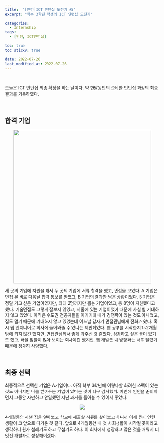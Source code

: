 ```yaml
---
title:  "[인턴]ICT 인턴십 도전기 #5"
excerpt: "학부 3학년 학생의 ICT 인턴십 도전기"

categories:
  - Internship
tags:
  - [인턴, ICT인턴십]

toc: true
toc_sticky: true
 
date: 2022-07-26
last_modified_at: 2022-07-26
---
```


<br>

오늘은 ICT 인턴십 최종 확정을 하는 날이다. 
약 한달동안의 준비한 인턴십 과정의 최종 결과를 기록하였다.

<br>

## 합격 기업

<p align="center">
  <img src="https://user-images.githubusercontent.com/84084372/180999979-8a7b6bdb-e1e9-4164-8970-2d7196ddfc20.png", width="450px" height="500px">
</p>


세 곳의 기업에 지원을 해서 두 곳의 기업에 서류 합격을 했고, 면접을 보았다. 
A 기업은 면접 본 바로 다음날 합격 통보를 받았고, B 기업의 결과만 남은 상황이었다. 
B 기업은 정말 가고 싶은 기업이었지만, 최대 2명까지만 뽑는 기업이었고, 총 8명이 지원했다고 했다. 
기술면접도 그렇게 잘보지 않았고, 서울에 있는 기업이었기 때문에 사실 별 기대하지 않고 있었다. 
아직은 수도권 전공자들을 이기기에 내가 경쟁력이 있는 것도 아니었고, 집도 멀기 때문에 기대하지 않고 있었는데 어느날 갑자기 면접관님에게 전화가 왔다. 
혹시 웹 엔지니어로 회사에 들어와줄 수 있냐는 제안이었다. 
웹 공부를 시작한지 1~2개월밖에 되지 않긴 했지만, 면접관님께서 좋게 봐주신 것 같았다. 
상경하고 싶은 꿈이 있기도 했고, 배울 점들이 많아 보이는 회사이긴 했지만, 웹 개발은 내 방향과는 너무 달랐기 때문에 정중히 사양했다. 

<br>

## 최종 선택
최종적으로 선택한 기업은 A기업이다. 
아직 학부 3학년에 이렇다할 화려한 스펙이 있는 것도 아니지만 나를 받아주는 기업이 있다는 것이 너무 감사했다. 
이번에 인턴을 준비하면서 그동안 자만하고 안일했던 지난 과거를 돌아볼 수 있어서 좋았다. 

<p align="center"><img src="https://user-images.githubusercontent.com/84084372/180997877-ab15a87a-0269-4131-a234-6645f4ea0058.png"></p>

4개월동안 지낼 집을 알아보고 학교에 제출할 서류를 찾아보고 하니까 이제 뭔가 인턴 생활이 코 앞으로 다가온 것 같다.
앞으로 4개월동안 내 첫 사회생활이 시작될 곳이라고 생각하니 뭔가 설레기도 하고 무섭기도 하다. 
이 회사에서 성장하고 많은 것을 배워서 더 멋진 개발자로 성장해야겠다.
